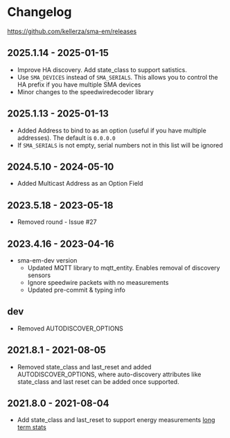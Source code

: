 # Changelog

<https://github.com/kellerza/sma-em/releases>

## **2025.1.14** - 2025-01-15

- Improve HA discovery. Add state_class to support satistics.
- Use `SMA_DEVICES` instead of `SMA_SERIALS`. This allows you to control the HA prefix if you have multiple SMA devices
- Minor changes to the speedwiredecoder library

## **2025.1.13** - 2025-01-13

- Added Address to bind to as an option (useful if you have multiple addresses). The default is `0.0.0.0`
- If `SMA_SERIALS` is not empty, serial numbers not in this list will be ignored

## **2024.5.10** - 2024-05-10

- Added Multicast Address as an Option Field

## **2023.5.18** - 2023-05-18

- Removed round - Issue #27

## **2023.4.16** - 2023-04-16

- sma-em-dev version
  - Updated MQTT library to mqtt_entity. Enables removal of discovery sensors
  - Ignore speedwire packets with no measurements
  - Updated pre-commit & typing info

## **dev**

- Removed AUTODISCOVER_OPTIONS

## **2021.8.1** - 2021-08-05

- Removed state_class and last_reset and added AUTODISCOVER_OPTIONS, where auto-discovery
  attributes like state_class and last reset can be added once supported.

## **2021.8.0** - 2021-08-04

- Add state_class and last_reset to support energy measurements
  [long term stats](https://developers.home-assistant.io/blog/2021/05/25/sensor_attributes/)
